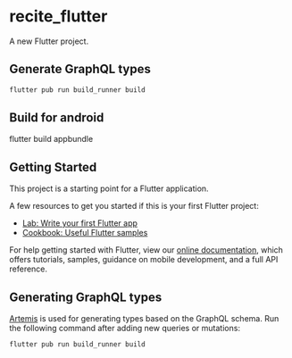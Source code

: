 # recite_flutter

A new Flutter project.

## Generate GraphQL types

```sh
flutter pub run build_runner build
```

## Build for android

flutter build appbundle

## Getting Started

This project is a starting point for a Flutter application.

A few resources to get you started if this is your first Flutter project:

- [Lab: Write your first Flutter app](https://flutter.dev/docs/get-started/codelab)
- [Cookbook: Useful Flutter samples](https://flutter.dev/docs/cookbook)

For help getting started with Flutter, view our
[online documentation](https://flutter.dev/docs), which offers tutorials,
samples, guidance on mobile development, and a full API reference.

## Generating GraphQL types

[Artemis](https://github.com/comigor/artemis) is used for generating types based on the GraphQL schema. Run the following command after adding new queries or mutations:

```sh
flutter pub run build_runner build
```
